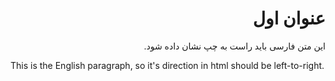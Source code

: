 <div dir="rtl">
<h1>عنوان اول</h1>
</div>
<div dir="rtl">
<p>این متن فارسی باید راست به چپ نشان داده شود.</p>
</div>
<p>This is the English paragraph, so it's direction in html should be left-to-right.</p>
